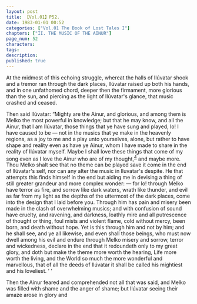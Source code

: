 ```yaml
---
layout: post
title: 【Vol.01】P52.
date: 1983-01-01 00:52
categories: ["Vol.01 The Book of Lost Tales I"]
chapters: ["II. THE MUSIC OF THE AINUR"]
page_num: 52
characters: 
tags: 
description: 
published: true
---
```


At the midmost of this echoing struggle, whereat the halls of Ilúvatar shook and a tremor ran through the dark places, Ilúvatar raised up both his hands, and in one unfathomed chord, deeper then the firmament, more glorious than the sun, and piercing as the light of Ilúvatar's glance, that music crashed and ceased.

Then said Ilúvatar: “Mighty are the Ainur, and glorious, and among them is Melko the most powerful in knowledge; but that he may know, and all the Ainur, that I am Ilúvatar, those things that ye have sung and played, lo! I have caused to be — not in the musics that ye make in the heavenly regions, as a joy to me and a play unto yourselves, alone, but rather to have shape and reality even as have ye Ainur, whom I have made to share in the reality of Ilúvatar myself. Maybe I shall love these things that come of my song even as I love the Ainur who are of my thought,<SUP>[4]({{site.baseurl}}/vol01-p58)</SUP> and maybe more. Thou Melko shalt see that no theme can be played save it come in the end of Ilúvatar's self, nor can any alter the music in Iluvatar's despite. He that attempts this finds himself in the end but aiding me in devising a thing of still greater grandeur and more complex wonder: — for lo! through Melko have terror as fire, and sorrow like dark waters, wrath like thunder, and evil as far from my light as the depths of the uttermost of the dark places, come into the design that I laid before you. Through him has pain and misery been made in the clash of overwhelming musics; and with confusion of sound have cruelty, and ravening, and darkness, loathly mire and all putrescence of thought or thing, foul mists and violent flame, cold without mercy, been born, and death without hope. Yet is this through him and not by him; and he shall see, and ye all likewise, and even shall those beings, who must now dwell among his evil and endure through Melko misery and sorrow, terror and wickedness, declare in the end that it redoundeth only to my great glory, and doth but make the theme more worth the hearing, Life more worth the living, and the World so much the more wonderful and marvellous, that of all the deeds of Ilúvatar it shall be called his mightiest and his loveliest. ’ ’

Then the Ainur feared and comprehended not all that was said, and Melko was filled with shame and the anger of shame; but Ilúvatar seeing their amaze arose in glory and

